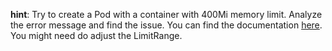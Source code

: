 **hint**: Try to create a Pod with a container with 400Mi memory limit. Analyze the error message and find the issue.
You can find the documentation [here](https://kubernetes.io/docs/concepts/policy/limit-range/).
You might need do adjust the LimitRange.